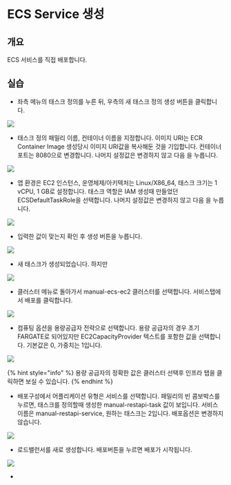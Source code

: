 # ECS Service 생성

## 개요

ECS 서비스를 직접 배포합니다.

## 실습

* 좌측 메뉴의 태스크 정의를 누른 뒤, 우측의 새 태스크 정의 생성 버튼을 클릭합니다.

![](<../.gitbook/assets/image (32).png>)

* 태스크 정의 패밀리 이름, 컨테이너 이름을 지정합니다. 이미지 URI는 ECR Container Image 생성당시 이미지 URI값을 복사해둔 것을 기입합니다. 컨테이너 포트는 8080으로 변경합니다. 나머지 설정값은 변경하지 않고 다음 을 누릅니다.

![](../.gitbook/assets/image.png)

* 앱 환경은 EC2 인스턴스, 운영체제/아키텍처는 Linux/X86\_64, 태스크 크기는 1 vCPU, 1 GB로 설정합니다. 태스크 역할은 IAM 생성때 만들었던 ECSDefaultTaskRole을 선택합니다. 나머지 설정값은 변경하지 않고 다음 을 누릅니다.

![](<../.gitbook/assets/image (3).png>)

* 입력한 값이 맞는지 확인 후 생성 버튼을 누릅니다.

![](<../.gitbook/assets/image (21).png>)

* 새 태스크가 생성되었습니다. 하지만&#x20;

![](<../.gitbook/assets/image (2).png>)

* 클러스터 메뉴로 돌아가서 manual-ecs-ec2 클러스터를 선택합니다. 서비스탭에서 배포를 클릭합니다.

![](<../.gitbook/assets/image (16).png>)

* 컴퓨팅 옵션을 용량공급자 전략으로 선택합니다. 용량 공급자의 경우 초기 FARGATE로 되어있지만 EC2CapacityProvider 텍스트를 포함한 값을 선택합니다. 기본값은 0, 가중치는 1입니다.

![](<../.gitbook/assets/image (33).png>)

{% hint style="info" %}
용량 공급자의 정확한 값은 클러스터 선택후 인프라 탭을 클릭하면 보실 수 있습니다.
{% endhint %}

* 배포구성에서 어플리케이션 유형은 서비스를 선택합니다. 패밀리의 빈 콤보박스를 누르면, 태스크를 정의할때 생성한 manual-restapi-task 값이 보입니다. 서비스 이름은 manual-restapi-service, 원하는 태스크는 2입니다. 배포옵션은 변경하지 않습니다.

![](<../.gitbook/assets/image (4).png>)

* 로드밸런서를 새로 생성합니다. 배포버튼을 누르면 배포가 시작됩니다.

![](<../.gitbook/assets/image (25).png>)

*

